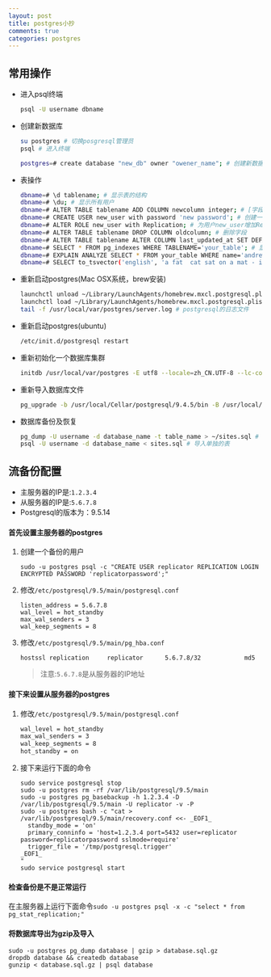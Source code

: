 ```yaml
---
layout: post
title: postgres小抄
comments: true
categories: postgres
---
```

## 常用操作

* 进入psql终端

    ```sh
    psql -U username dbname
    ```
* 创建新数据库

    ```sh
    su postgres # 切换posgresql管理员
    psql # 进入终端

    postgres=# create database "new_db" owner "owener_name"; # 创建新数据库new_db，所有者是owner_name
    ```
* 表操作

    ```sh
    dbname=# \d tablename; # 显示表的结构
    dbname=# \du; # 显示所有用户
    dbname=# ALTER TABLE tablename ADD COLUMN newcolumn integer; # [字段类型](http://www.postgresql.org/docs/9.3/static/datatype.html#DATATYPE-TABLE)
    dbname=# CREATE USER new_user with password 'new password'; # 创建一个新用户
    dbname=# ALTER ROLE new_user with Replication; # 为用户new_user增加Replication权限
    dbname=# ALTER TABLE tablename DROP COLUMN oldcolumn; # 删除字段
    dbname=# ALTER TABLE tablename ALTER COLUMN last_updated_at SET DEFAULT now(); # 设置默认值
    dbname=# SELECT * FROM pg_indexes WHERE TABLENAME='your_table'; # 显示your_table的索引
    dbname=# EXPLAIN ANALYZE SELECT * FROM your_table WHERE name='andrew'; # 显示查询详细步骤
    dbname=# SELECT to_tsvector('english', 'a fat  cat sat on a mat - it ate a fat rats'); # 转换一句话转换成tsvector格式
    ```

* 重新启动postgres(Mac OSX系统，brew安装)

    ``` sh
    launchctl unload ~/Library/LaunchAgents/homebrew.mxcl.postgresql.plist # 停止postgres服务
    launchctl load ~/Library/LaunchAgents/homebrew.mxcl.postgresql.plist # 启动postgres服务
    tail -f /usr/local/var/postgres/server.log # postgresql的日志文件
    ```

* 重新启动postgres(ubuntu)

    ``` sh
    /etc/init.d/postgresql restart
    ```

* 重新初始化一个数据库集群

    ``` sh
    initdb /usr/local/var/postgres -E utf8 --locale=zh_CN.UTF-8 --lc-collate=zh_CN.UTF-8
    ```

* 重新导入数据库文件

    ``` sh
    pg_upgrade -b /usr/local/Cellar/postgresql/9.4.5/bin -B /usr/local/Cellar/postgresql/9.6.1/bin/ -d /usr/local/var/postgres9.4/postgres94 -D /usr/local/var/postgres
    ```

* 数据库备份及恢复

    ``` sh
    pg_dump -U username -d database_name -t table_name > ~/sites.sql # 导出单独的表
    psql -U username -d database_name < sites.sql # 导入单独的表
    ```

## 流备份配置

* 主服务器的IP是:`1.2.3.4`
* 从服务器的IP是:`5.6.7.8`
* Postgresql的版本为：9.5.14

#### 首先设置主服务器的postgres
1. 创建一个备份的用户

    ```
    sudo -u postgres psql -c "CREATE USER replicator REPLICATION LOGIN ENCRYPTED PASSWORD 'replicatorpassword';"
    ```

2. 修改`/etc/postgresql/9.5/main/postgresql.conf`

    ```
    listen_address = 5.6.7.8
    wal_level = hot_standby
    max_wal_senders = 3
    wal_keep_segments = 8
    ```

3. 修改`/etc/postgresql/9.5/main/pg_hba.conf`

    ```
    hostssl replication     replicator      5.6.7.8/32            md5
    ```
    > 注意:`5.6.7.8`是从服务器的IP地址

#### 接下来设置从服务器的postgres

1. 修改`/etc/postgresql/9.5/main/postgresql.conf`

    ``` sh
    wal_level = hot_standby
    max_wal_senders = 3
    wal_keep_segments = 8
    hot_standby = on
    ```

2. 接下来运行下面的命令

    ```
    sudo service postgresql stop
    sudo -u postgres rm -rf /var/lib/postgresql/9.5/main
    sudo -u postgres pg_basebackup -h 1.2.3.4 -D /var/lib/postgresql/9.5/main -U replicator -v -P
    sudo -u postgres bash -c "cat > /var/lib/postgresql/9.5/main/recovery.conf <<- _EOF1_
      standby_mode = 'on'
      primary_conninfo = 'host=1.2.3.4 port=5432 user=replicator password=replicatorpassword sslmode=require'
      trigger_file = '/tmp/postgresql.trigger'
    _EOF1_
    "
    sudo service postgresql start
    ```

#### 检查备份是不是正常运行

在主服务器上运行下面命令`sudo -u postgres psql -x -c "select * from pg_stat_replication;"`

#### 将数据库导出为gzip及导入

```
sudo -u postgres pg_dump database | gzip > database.sql.gz
dropdb database && createdb database
gunzip < database.sql.gz | psql database
```
